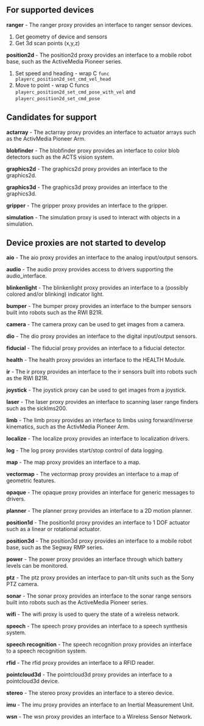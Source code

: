 
For supported devices
-------------------------------------
**ranger** - The ranger proxy provides an interface to ranger sensor devices.

1. Get geometry of device and sensors
2. Get 3d scan points (x,y,z)

**position2d** - The position2d proxy provides an interface to a mobile robot base, such as the ActiveMedia Pioneer series.

1. Set speed and heading - wrap C `func playerc_position2d_set_cmd_vel_head`
2. Move to point - wrap C funcs `playerc_position2d_set_cmd_pose_with_vel` and `playerc_position2d_set_cmd_pose`

Candidates for support
--------------------------------------

**actarray** - The actarray proxy provides an interface to actuator arrays such as the ActivMedia Pioneer Arm.

**blobfinder** - The blobfinder proxy provides an interface to color blob detectors such as the ACTS vision system.

**graphics2d** - The graphics2d proxy provides an interface to the graphics2d.

**graphics3d** - The graphics3d proxy provides an interface to the graphics3d.

**gripper** - The gripper proxy provides an interface to the gripper.

**simulation** - The simulation proxy is used to interact with objects in a simulation.

Device proxies are not started to develop
--------------------------------------

**aio** - The aio proxy provides an interface to the analog input/output sensors.

**audio** - The audio proxy provides access to drivers supporting the audio_interface.

**blinkenlight** - The blinkenlight proxy provides an interface to a (possibly colored and/or blinking) indicator light.

**bumper** - The bumper proxy provides an interface to the bumper sensors built into robots such as the RWI B21R.

**camera** - The camera proxy can be used to get images from a camera.

**dio** - The dio proxy provides an interface to the digital input/output sensors.

**fiducial** - The fiducial proxy provides an interface to a fiducial detector.

**health** - The health proxy provides an interface to the HEALTH Module.

**ir** - The ir proxy provides an interface to the ir sensors built into robots such as the RWI B21R.

**joystick** - The joystick proxy can be used to get images from a joystick.

**laser** - The laser proxy provides an interface to scanning laser range finders such as the sicklms200.

**limb** - The limb proxy provides an interface to limbs using forward/inverse kinematics, such as the ActivMedia Pioneer Arm.

**localize** - The localize proxy provides an interface to localization drivers.

**log** - The log proxy provides start/stop control of data logging.

**map** - The map proxy provides an interface to a map.

**vectormap** - The vectormap proxy provides an interface to a map of geometric features.

**opaque** - The opaque proxy provides an interface for generic messages to drivers.

**planner** - The planner proxy provides an interface to a 2D motion planner.

**position1d** - The position1d proxy provides an interface to 1 DOF actuator such as a linear or rotational actuator.

**position3d** - The position3d proxy provides an interface to a mobile robot base, such as the Segway RMP series.

**power** - The power proxy provides an interface through which battery levels can be monitored.

**ptz** - The ptz proxy provides an interface to pan-tilt units such as the Sony PTZ camera.

**sonar** - The sonar proxy provides an interface to the sonar range sensors built into robots such as the ActiveMedia Pioneer series.

**wifi** - The wifi proxy is used to query the state of a wireless network.

**speech** - The speech proxy provides an interface to a speech synthesis system.

**speech recognition** - The speech recognition proxy provides an interface to a speech recognition system.

**rfid** - The rfid proxy provides an interface to a RFID reader.

**pointcloud3d** - The pointcloud3d proxy provides an interface to a pointcloud3d device.

**stereo** - The stereo proxy provides an interface to a stereo device.

**imu** - The imu proxy provides an interface to an Inertial Measurement Unit.

**wsn** - The wsn proxy provides an interface to a Wireless Sensor Network.
